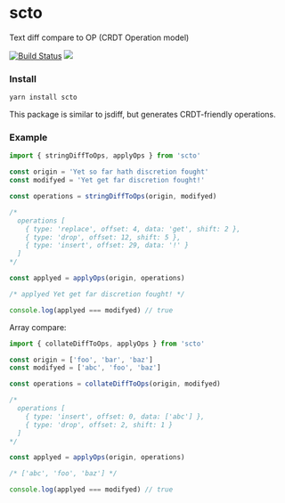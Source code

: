 # scto
Text diff compare to OP (CRDT Operation model)

[![Build Status](https://travis-ci.org/cudr/scto.svg?branch=master)](https://travis-ci.org/cudr/scto)
<img src="https://img.shields.io/bundlephobia/minzip/scto.svg" />

### Install

```bash
yarn install scto
```

This package is similar to jsdiff, but generates CRDT-friendly operations.

### Example

```js
import { stringDiffToOps, applyOps } from 'scto'

const origin = 'Yet so far hath discretion fought'
const modifyed = 'Yet get far discretion fought!'

const operations = stringDiffToOps(origin, modifyed)

/*
  operations [
    { type: 'replace', offset: 4, data: 'get', shift: 2 },
    { type: 'drop', offset: 12, shift: 5 },
    { type: 'insert', offset: 29, data: '!' }
  ] 
*/

const applyed = applyOps(origin, operations)

/* applyed Yet get far discretion fought! */

console.log(applyed === modifyed) // true
```

Array compare:

```js
import { collateDiffToOps, applyOps } from 'scto'

const origin = ['foo', 'bar', 'baz']
const modifyed = ['abc', 'foo', 'baz']

const operations = collateDiffToOps(origin, modifyed)

/*
  operations [
    { type: 'insert', offset: 0, data: ['abc'] },
    { type: 'drop', offset: 2, shift: 1 }
  ] 
*/

const applyed = applyOps(origin, operations)

/* ['abc', 'foo', 'baz'] */

console.log(applyed === modifyed) // true
```
